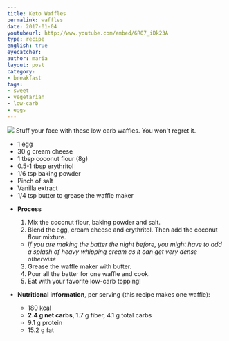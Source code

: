 ```yaml
---
title: Keto Waffles
permalink: waffles
date: 2017-01-04
youtubeurl: http://www.youtube.com/embed/6R07_iDk23A
type: recipe
english: true
eyecatcher:
author: maria
layout: post
category: 
- breakfast
tags: 
- sweet
- vegetarian
- low-carb
- eggs 
---
```

<img src="https://farm1.staticflickr.com/751/31953481542_3d5362f645_o_d.jpg" />
Stuff your face with these low carb waffles. You won't regret it.

<ul>
  <li>1 egg</li>
  <li>30 g cream cheese</li>
  <li>1 tbsp coconut flour (8g)</li>
  <li>0.5-1 tbsp erythritol</li>
  <li>1/6 tsp baking powder</li>
  <li>Pinch of salt</li>
  <li>Vanilla extract</li>
  <li>1/4 tsp butter to grease the waffle maker</li>
</ul>


* **Process**
  1. Mix the coconut flour, baking powder and salt. 
  2. Blend the egg, cream cheese and erythritol. Then add the coconut flour mixture. 
   - _If you are making the batter the night before, you might have to add a splash of heavy whipping cream as it can get very dense otherwise_  
  3. Grease the waffle maker with butter. 
  4. Pour all the batter for one waffle and cook. 
  5. Eat with your favorite low-carb topping!


* **Nutritional information**, per serving (this recipe makes one waffle): 
  - 180 kcal
  - **2.4 g net carbs**, 1.7 g fiber, 4.1 g total carbs
  - 9.1 g protein
  - 15.2 g fat